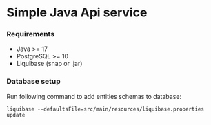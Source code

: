 # Simple Java Api service

### Requirements
* Java >= 17
* PostgreSQL >= 10
* Liquibase (snap or .jar)

### Database setup

Run following command to add entities schemas to database:
```
liquibase --defaultsFile=src/main/resources/liquibase.properties update
```

